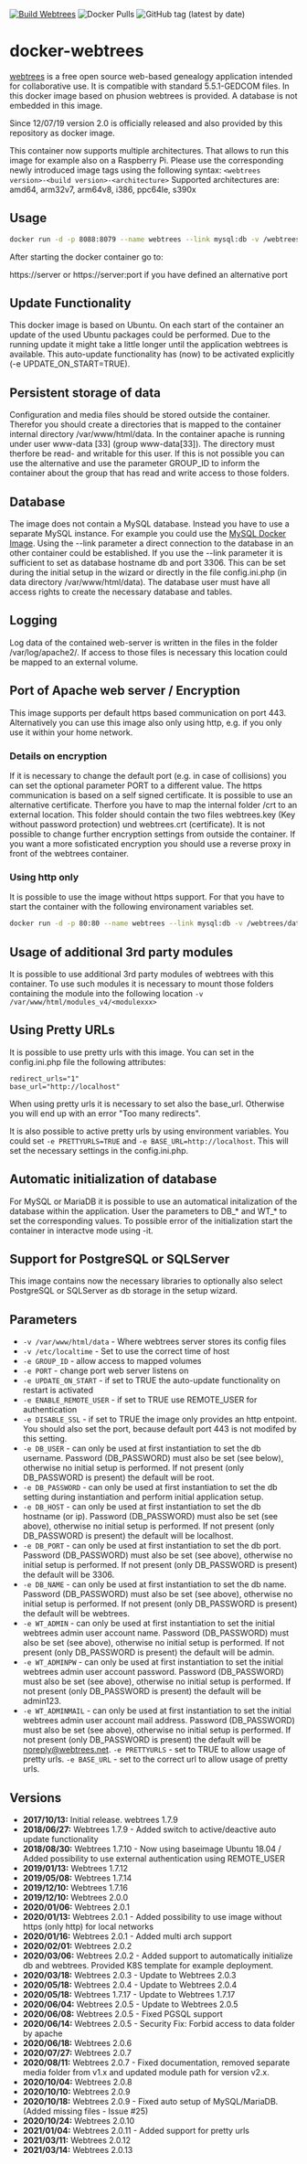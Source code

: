 [![Build Webtrees](https://github.com/H2CK/webtrees/actions/workflows/build.yml/badge.svg)](https://github.com/H2CK/webtrees/actions/workflows/build.yml) ![Docker Pulls](https://img.shields.io/docker/pulls/dtjs48jkt/webtrees?style=plastic) ![GitHub tag (latest by date)](https://img.shields.io/github/v/tag/H2CK/webtrees?style=plastic)

# docker-webtrees

[webtrees](http://www.webtrees.net) is a free open source web-based genealogy application intended for collaborative use.
It is compatible with standard 5.5.1-GEDCOM files. In this docker image based on phusion webtrees is provided. A database is not embedded in this image.

Since 12/07/19 version 2.0 is officially released and also provided by this repository as docker image.

This container now supports multiple architectures. That allows to run this image for example also on a Raspberry Pi.
Please use the corresponding newly introduced image tags using the following syntax: ```<webtrees version>-<build version>-<architecture>```
Supported architectures are: amd64, arm32v7, arm64v8, i386, ppc64le, s390x

## Usage

```sh
docker run -d -p 8088:8079 --name webtrees --link mysql:db -v /webtrees/data:/var/www/html/data -e GROUP_ID=999 -e PORT=8079 --restart always dtjs48jkt/webtrees
```

After starting the docker container go to:

https://server or https://server:port if you have defined an alternative port

## Update Functionality

This docker image is based on Ubuntu. On each start of the container an update of the used Ubuntu packages could be performed. Due to the running update it might take a little longer until the application webtrees is available. This auto-update functionality has (now) to be activated explicitly (-e UPDATE_ON_START=TRUE).

## Persistent storage of data

Configuration and media files should be stored outside the container. Therefor you should create a directories that is mapped to the container internal directory /var/www/html/data.
In the container apache is running under user www-data [33] (group www-data[33]). The directory must therfore be read- and writable for this user. If this is not possible you can use the alternative and use the parameter GROUP_ID to inform the container about the group that has read and write access to those folders.

## Database

The image does not contain a MySQL database. Instead you have to use a separate MySQL instance. For example you could use the [MySQL Docker Image](https://store.docker.com/images/mysql). Using the --link parameter a direct connection to the database in an other container could be established.
If you use the --link parameter it is sufficient to set as database hostname db and port 3306. This can be set during the initial setup in the wizard or directly in the file config.ini.php (in data directory /var/www/html/data). The database user must have all access rights to create the necessary database and tables.

## Logging

Log data of the contained web-server is written in the files in the folder /var/log/apache2/. If access to those files is necessary this location could be mapped to an external volume.

## Port of Apache web server / Encryption

This image supports per default https based communication on port 443. Alternatively you can use this image also only using http, e.g. if you only use it within your home network.

### Details on encryption

If it is necessary to change the default port (e.g. in case of collisions) you can set the optional parameter PORT to a different value.
The https communication is based on a self signed certificate. It is possible to use an alternative certificate. Therfore you have to map the internal folder /crt to an external location. This folder should contain the two files webtrees.key (Key without password protection) und webtrees.crt (certificate). It is not possible to change further encryption settings from outside the container.
If you want a more sofisticated encryption you should use a reverse proxy in front of the webtrees container.

### Using http only

It is possible to use the image without https support. For that you have to start the container with the following environament variables set.

```sh
docker run -d -p 80:80 --name webtrees --link mysql:db -v /webtrees/data:/var/www/html/data -e DISABLE_SSL=TRUE -e PORT=80 --restart always dtjs48jkt/webtrees
```

## Usage of additional 3rd party modules

It is possible to use additional 3rd party modules of webtrees with this container. To use such modules it is necessary to mount those folders containing the module into the following location `-v /var/www/html/modules_v4/<modulexxx>`

## Using Pretty URLs

It is possible to use pretty urls with this image. You can set in the config.ini.php file the following attributes:

```none
redirect_urls="1"
base_url="http://localhost"
```

When using pretty urls it is necessary to set also the base_url. Otherwise you will end up with an error "Too many redirects".

It is also possible to active pretty urls by using environment variables. You could set `-e PRETTYURLS=TRUE` and `-e BASE_URL=http://localhost`. This will set the necessary settings in the config.ini.php.

## Automatic initialization of database

For MySQL or MariaDB it is possible to use an automatical initalization of the database within the application. User the parameters to DB_* and WT_* to set the corresponding values. To possible error of the initialization start the container in interactve mode using -it.

## Support for PostgreSQL or SQLServer

This image contains now the necessary libraries to optionally also select PostgreSQL or SQLServer as db storage in the setup wizard.

## Parameters

* `-v /var/www/html/data` - Where webtrees server stores its config files
* `-v /etc/localtime` - Set to use the correct time of host
* `-e GROUP_ID` - allow access to mapped volumes
* `-e PORT` - change port web server listens on
* `-e UPDATE_ON_START` - if set to TRUE the auto-update functionality on restart is activated
* `-e ENABLE_REMOTE_USER` - if set to TRUE use REMOTE_USER for authentication
* `-e DISABLE_SSL` - if set to TRUE the image only provides an http entpoint. You should also set the port, because default port 443 is not modifed by this setting.
* `-e DB_USER` - can only be used at first instantiation to set the db username. Password (DB_PASSWORD) must also be set (see below), otherwise no initial setup is performed. If not present (only DB_PASSWORD is present) the default will be root.
* `-e DB_PASSWORD` - can only be used at first instantiation to set the db setting during instantiation and perform initial application setup.
* `-e DB_HOST` - can only be used at first instantiation to set the db hostname (or ip). Password (DB_PASSWORD) must also be set (see above), otherwise no initial setup is performed. If not present (only DB_PASSWORD is present) the default will be localhost.
* `-e DB_PORT` - can only be used at first instantiation to set the db port. Password (DB_PASSWORD) must also be set (see above), otherwise no initial setup is performed. If not present (only DB_PASSWORD is present) the default will be 3306.
* `-e DB_NAME` - can only be used at first instantiation to set the db name. Password (DB_PASSWORD) must also be set (see above), otherwise no initial setup is performed. If not present (only DB_PASSWORD is present) the default will be webtrees.
* `-e WT_ADMIN` - can only be used at first instantiation to set the initial webtrees admin user account name. Password (DB_PASSWORD) must also be set (see above), otherwise no initial setup is performed. If not present (only DB_PASSWORD is present) the default will be admin.
* `-e WT_ADMINPW` - can only be used at first instantiation to set the initial webtrees admin user account password. Password (DB_PASSWORD) must also be set (see above), otherwise no initial setup is performed. If not present (only DB_PASSWORD is present) the default will be admin123.
* `-e WT_ADMINMAIL` - can only be used at first instantiation to set the initial webtrees admin user account mail address. Password (DB_PASSWORD) must also be set (see above), otherwise no initial setup is performed. If not present (only DB_PASSWORD is present) the default will be noreply@webtrees.net.
`-e PRETTYURLS` - set to TRUE to allow usage of pretty urls.
`-e BASE_URL` - set to the correct url to allow usage of pretty urls.

## Versions

* **2017/10/13:** Initial release. webtrees 1.7.9
* **2018/06/27:** Webtrees 1.7.9 - Added switch to active/deactive auto update functionality
* **2018/08/30:** Webtrees 1.7.10 - Now using baseimage Ubuntu 18.04 / Added possibility to use external authentication using REMOTE_USER
* **2019/01/13:** Webtrees 1.7.12
* **2019/05/08:** Webtrees 1.7.14
* **2019/12/10:** Webtrees 1.7.16
* **2019/12/10:** Webtrees 2.0.0
* **2020/01/06:** Webtrees 2.0.1
* **2020/01/13:** Webtrees 2.0.1 - Added possibility to use image without https (only http) for local networks
* **2020/01/16:** Webtrees 2.0.1 - Added multi arch support
* **2020/02/01:** Webtrees 2.0.2
* **2020/03/06:** Webtrees 2.0.2 - Added support to automatically initialize db and webtrees. Provided K8S template for example deployment.
* **2020/03/18:** Webtrees 2.0.3 - Update to Webtrees 2.0.3
* **2020/05/18:** Webtrees 2.0.4 - Update to Webtrees 2.0.4
* **2020/05/18:** Webtrees 1.7.17 - Update to Webtrees 1.7.17
* **2020/06/04:** Webtrees 2.0.5 - Update to Webtrees 2.0.5
* **2020/06/08:** Webtrees 2.0.5 - Fixed PGSQL support
* **2020/06/14:** Webtrees 2.0.5 - Security Fix: Forbid access to data folder by apache
* **2020/06/18:** Webtrees 2.0.6
* **2020/07/27:** Webtrees 2.0.7
* **2020/08/11:** Webtrees 2.0.7 - Fixed documentation, removed separate media folder from v1.x and updated module path for version v2.x.
* **2020/10/04:** Webtrees 2.0.8
* **2020/10/10:** Webtrees 2.0.9
* **2020/10/18:** Webtrees 2.0.9 - Fixed auto setup of MySQL/MariaDB. (Added missing files - Issue #25)
* **2020/10/24:** Webtrees 2.0.10
* **2021/01/04:** Webtrees 2.0.11 - Added support for pretty urls
* **2021/03/11:** Webtrees 2.0.12
* **2021/03/14:** Webtrees 2.0.13
